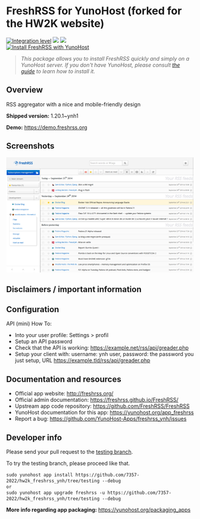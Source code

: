<!--
N.B.: This README was automatically generated by https://github.com/YunoHost/apps/tree/master/tools/README-generator
It shall NOT be edited by hand.
-->

# FreshRSS for YunoHost (forked for the HW2K website)

[![Integration level](https://dash.yunohost.org/integration/freshrss.svg)](https://dash.yunohost.org/appci/app/freshrss) ![](https://ci-apps.yunohost.org/ci/badges/freshrss.status.svg) ![](https://ci-apps.yunohost.org/ci/badges/freshrss.maintain.svg)  
[![Install FreshRSS with YunoHost](https://install-app.yunohost.org/install-with-yunohost.svg)](https://install-app.yunohost.org/?app=freshrss)

> *This package allows you to install FreshRSS quickly and simply on a YunoHost server.
If you don't have YunoHost, please consult [the guide](https://yunohost.org/#/install) to learn how to install it.*

## Overview

RSS aggregator with a nice and mobile-friendly design

**Shipped version:** 1.20.1~ynh1

**Demo:** https://demo.freshrss.org

## Screenshots

![](./doc/screenshots/screenshot.png)

## Disclaimers / important information

## Configuration

API (mini) How To:
* Into your user profile: Settings > profil
* Setup an API password
* Check that the API is working: https://example.net/rss/api/greader.php
* Setup your client with: username: ynh user, password: the password you just setup, URL https://example.tld/rss/api/greader.php

## Documentation and resources

* Official app website: http://freshrss.org/
* Official admin documentation: https://freshrss.github.io/FreshRSS/
* Upstream app code repository: https://github.com/FreshRSS/FreshRSS
* YunoHost documentation for this app: https://yunohost.org/app_freshrss
* Report a bug: https://github.com/YunoHost-Apps/freshrss_ynh/issues

## Developer info

Please send your pull request to the [testing branch](https://github.com/7357-2022/hw2k_freshrss_ynh/tree/testing).

To try the testing branch, please proceed like that.
```
sudo yunohost app install https://github.com/7357-2022/hw2k_freshrss_ynh/tree/testing --debug
or
sudo yunohost app upgrade freshrss -u https://github.com/7357-2022/hw2k_freshrss_ynh/tree/testing --debug
```

**More info regarding app packaging:** https://yunohost.org/packaging_apps
